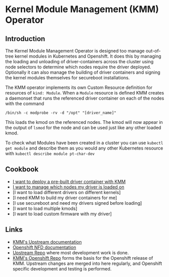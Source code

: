 # Kernel Module Management (KMM) Operator

## Introduction

The Kernel Module Management Operator is designed too manage out-of-tree kernel modules in Kubernetes and Openshift. It does this by managing the loading and unloading of driver-containers across the cluster using node selectors to determine which nodes require the driver deployed. Optionally it can also manage the building of driver containers and signing the kernel modules themselves for secureboot installations.

The KMM operator implements its own Custom Resource definition for resources of `kind: Module`. When a `Module` resource is defined KMM creates a daemonset that runs the referenced driver container on each of the nodes with the command

```
/bin/sh -c modprobe -rv -d "/opt" "[driver_name]"
```

This loads the kmod on the referenced nodes. The kmod will now appear in the output of `lsmod` for the node and can be used just like any other loaded kmod.

To check what Modules have been created in a cluster you can use `kubectl get module` and describe them as you would any other Kubernetes resource with `kubectl describe module pt-char-dev`



## Cookbook

* [I want to deploy a pre-built driver container with KMM](load_module.md)
* [I want to manage which nodes my driver is loaded on](node_selectors.md)
* [I want to load different drivers on different kernels]
* [I need KMM to build my driver containers for me]
* [I use secureboot and need my drivers signed before loading]
* [I want to load multiple kmods]
* [I want to load custom firmware with my driver]


## Links

* [KMM's Upstream documentation](https://kmm.sigs.k8s.io)
* [Openshift NFD documentation](https://docs.openshift.com/container-platform/4.13/hardware_enablement/psap-node-feature-discovery-operator.html)
* [Upstream Repo](https://github.com/kubernetes-sigs/kernel-module-management/) where most development work is done.
* [KMM's Openshift Repo](https://github.com/rh-ecosystem-edge/kernel-module-management/) forms the basis for the Openshift release of KMM. Upstream changes are merged into here regularly, and Openshift specific development and testing is performed.
